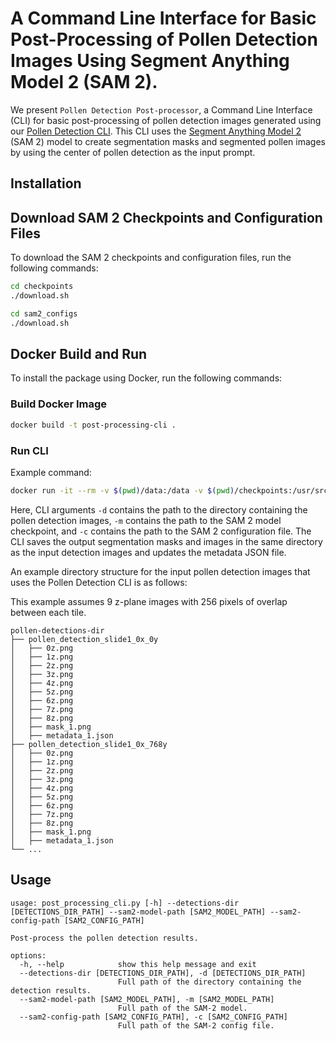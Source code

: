 # A Command Line Interface for Basic Post-Processing of Pollen Detection Images Using Segment Anything Model 2 (SAM 2).

We present `Pollen Detection Post-processor`, a Command Line Interface (CLI) for basic post-processing of pollen
detection images generated using our [Pollen Detection CLI](https://github.com/paleopollen/pollen-detection-cli). This
CLI uses the [Segment Anything Model 2](https://ai.meta.com/sam2/) (SAM 2) model to create segmentation masks and
segmented pollen images by using the center of pollen detection as the input prompt.

## Installation

## Download SAM 2 Checkpoints and Configuration Files

To download the SAM 2 checkpoints and configuration files, run the following commands:

```bash
cd checkpoints
./download.sh

cd sam2_configs
./download.sh
````

## Docker Build and Run

To install the package using Docker, run the following commands:

### Build Docker Image

```bash
docker build -t post-processing-cli .
```

### Run CLI

Example command:

```bash
docker run -it --rm -v $(pwd)/data:/data -v $(pwd)/checkpoints:/usr/src/app/checkpoints -v $(pwd)/sam2_configs:/usr/src/app/sam2_configs post-processing-cli -d /data/pollen-detections-dir -m /usr/src/app/checkpoints/sam2_hiera_large.pt -c /usr/src/app/sam2_configs/sam2_hiera_l.yaml
```

Here, CLI arguments `-d` contains the path to the directory containing the pollen detection images, `-m` contains the
path to the SAM 2 model checkpoint, and `-c` contains the path to the SAM 2 configuration file. The CLI saves the output
segmentation masks and images in the same directory as the input detection images and updates the metadata JSON file.

An example directory structure for the input pollen detection images that uses the Pollen Detection CLI is as follows:

This example assumes 9 z-plane images with 256 pixels of overlap between each tile.

```
pollen-detections-dir
├── pollen_detection_slide1_0x_0y
│   ├── 0z.png
│   ├── 1z.png
│   ├── 2z.png
│   ├── 3z.png
│   ├── 4z.png
│   ├── 5z.png
│   ├── 6z.png
│   ├── 7z.png
│   ├── 8z.png
│   ├── mask_1.png
│   ├── metadata_1.json
├── pollen_detection_slide1_0x_768y
│   ├── 0z.png
│   ├── 1z.png
│   ├── 2z.png
│   ├── 3z.png
│   ├── 4z.png
│   ├── 5z.png
│   ├── 6z.png
│   ├── 7z.png
│   ├── 8z.png
│   ├── mask_1.png
│   ├── metadata_1.json
└── ...
```

## Usage

```shell
usage: post_processing_cli.py [-h] --detections-dir [DETECTIONS_DIR_PATH] --sam2-model-path [SAM2_MODEL_PATH] --sam2-config-path [SAM2_CONFIG_PATH]

Post-process the pollen detection results.

options:
  -h, --help            show this help message and exit
  --detections-dir [DETECTIONS_DIR_PATH], -d [DETECTIONS_DIR_PATH]
                        Full path of the directory containing the detection results.
  --sam2-model-path [SAM2_MODEL_PATH], -m [SAM2_MODEL_PATH]
                        Full path of the SAM-2 model.
  --sam2-config-path [SAM2_CONFIG_PATH], -c [SAM2_CONFIG_PATH]
                        Full path of the SAM-2 config file.
```
